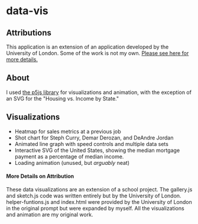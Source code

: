 # data-vis
## Attributions
This application is an extension of an application developed by the University of London. Some of the work is not my own. [Please see here for more details.](#more-details-on-attribution) 

## About
I used [the p5js library](https://p5js.org/) for visualizations and animation, with the exception of an SVG for the "Housing vs. Income by State."

## Visualizations
- Heatmap for sales metrics at a previous job
- Shot chart for Steph Curry, Demar Derozan, and DeAndre Jordan
- Animated line graph with speed controls and multiple data sets
- Interactive SVG of the United States, showing the median mortgage payment as a percentage of median income.
- Loading animation (unused, but *arguably* neat)

#### More Details on Attribution
These data visualizations are an extension of a school project. The gallery.js and sketch.js code was written entirely but by the University of London. helper-funtions.js and index.html were provided by the University of London in the original prompt but were expanded by myself. All the visualizations and animation are my original work.
